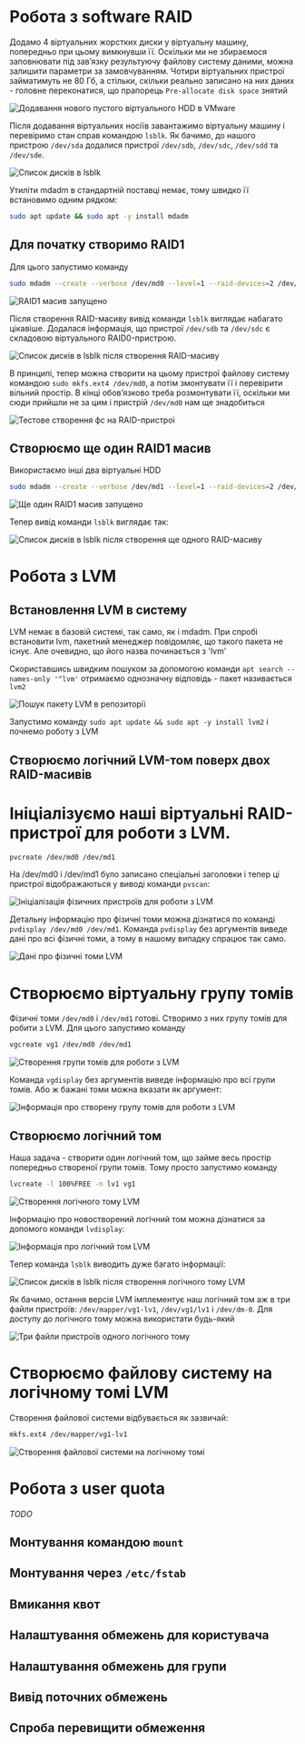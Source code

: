 # Робота з software RAID
Додамо 4 віртуальних жорстких диски у віртуальну машину, попередньо при цьому вимкнувши її. Оскільки ми не збираємося заповнювати під завʼязку результуючу файлову систему даними, можна залишити параметри за замовчуванням. Чотири віртуальних пристрої займатимуть не 80 Гб, а стільки, скільки реально записано на них даних - головне переконатися, що прапорець `Pre-allocate disk space` знятий

![Додавання нового пустого віртуального HDD в VMware](wm_new_hdd.png)

Після додавання віртуальних носіїв завантажимо віртуальну машину і перевіримо стан справ командою `lsblk`. Як бачимо, до нашого пристрою `/dev/sda` додалися пристрої `/dev/sdb`, `/dev/sdc`, `/dev/sdd` та `/dev/sde`.

![Список дисків в lsblk](lsblk.png)

Утиліти mdadm в стандартній поставці немає, тому швидко її встановимо одним рядком:
```bash
sudo apt update && sudo apt -y install mdadm
```

## Для початку створимо RAID1
Для цього запустимо команду
```bash
sudo mdadm --create --verbose /dev/md0 --level=1 --raid-devices=2 /dev/sdb /dev/sdc
```

![RAID1 масив запущено](md0-started.png)

Після створення RAID-масиву вивід команди `lsblk` виглядає набагато цікавіше. Додалася інформація, що пристрої `/dev/sdb` та `/dev/sdc` є складовою віртуального RAID0-пристрою.

![Список дисків в lsblk після створення RAID-масиву](lsblk-md0.png)

В принципі, тепер можна створити на цьому пристрої файлову систему командою `sudo mkfs.ext4 /dev/md0`, а потім змонтувати її і перевірити вільний простір. В кінці обовʼязково треба розмонтувати її, оскільки ми сюди прийшли не за цим і пристрій `/dev/md0` нам ще знадобиться

![Тестове створення фс на RAID-пристрої](ext4-test.png)

## Створюємо ще один RAID1 масив
Використаємо інші два віртуальні HDD
```bash
sudo mdadm --create --verbose /dev/md1 --level=1 --raid-devices=2 /dev/sdd /dev/sde
```
![Ще один RAID1 масив запущено](md1-started.png)

Тепер вивід команди `lsblk` виглядає так:

![Список дисків в lsblk після створення ще одного RAID-масиву](lsblk-md1.png)

# Робота з LVM
## Встановлення LVM в систему
LVM немає в базовій системі, так само, як і mdadm. При спробі встановити lvm, пакетний менеджер повідомляє, що такого пакета не існує. Але очевидно, що його назва починається з 'lvm'

Скориставшись швидким пошуком за допомогою команди `apt search --names-only '^lvm'` отримаємо однозначну відповідь - пакет називається `lvm2`

![Пошук пакету LVM в репозиторії](lvm-apt-search.png)

Запустимо команду `sudo apt update && sudo apt -y install lvm2` і почнемо роботу з LVM

## Створюємо логічний LVM-том поверх двох RAID-масивів
# Ініціалізуємо наші віртуальні RAID-пристрої для роботи з LVM.
```bash
pvcreate /dev/md0 /dev/md1
```
На /dev/md0 і /dev/md1 було записано спеціальні заголовки і тепер ці пристрої відображаються у виводі команди `pvscan`:

![Ініціалізація фізичних пристроїв для роботи з LVM](pvcreate.png)

Детальну інформацію про фізичні томи можна дізнатися по команді `pvdisplay /dev/md0 /dev/md1`. Команда `pvdisplay` без аргументів виведе дані про всі фізичні томи, а тому в нашому випадку спрацює так само.

![Дані про фізичні томи LVM](pvdisplay.png)

# Створюємо віртуальну групу томів
Фізичні томи `/dev/md0` і `/dev/md1` готові. Створимо з них групу томів для робити з LVM. Для цього запустимо команду
```bash
vgcreate vg1 /dev/md0 /dev/md1
```

![Створення групи томів для роботи з LVM](vgcreate.png)

Команда `vgdisplay` без аргументів виведе інформацію про всі групи томів. Або ж бажані томи можна вказати як аргумент:

![Інформація про створену групу томів для роботи з LVM](vgdisplay.png)

## Створюємо логічний том
Наша задача - створити один логічний том, що займе весь простір попередньо створеної групи томів. Тому просто запустимо команду
```bash
lvcreate -l 100%FREE -n lv1 vg1
```

![Створення логічного тому LVM](lvcreate.png)

Інформацію про новостворений логічний том можна дізнатися за допомого команди `lvdisplay`:

![Інформація про логічний том LVM](lvdisplay.png)

Тепер команда `lsblk` виводить дуже багато інформації:

![Список дисків в lsblk після створення логічного тому LVM](lsblk-lv1.png)

Як бачимо, остання версія LVM імплементує наш логічний том аж в три файли пристроїв: `/dev/mapper/vg1-lv1`, `/dev/vg1/lv1` і `/dev/dm-0`. Для доступу до логічного тому можна використати будь-який

![Три файли пристроїв одного логічного тому](readlink.png)

# Створюємо файлову систему на логічному томі LVM
Створення файлової системи відбувається як зазвичай:
```bash
mkfs.ext4 /dev/mapper/vg1-lv1
```

![Створення файлової системи на логічному томі](mkfs-lv1.png)

# Робота з user quota
*TODO*
## Монтування командою `mount`
## Монтування через `/etc/fstab`
## Вмикання квот
## Налаштування обмежень для користувача
## Налаштування обмежень для групи
## Вивід поточних обмежень
## Спроба перевищити обмеження
